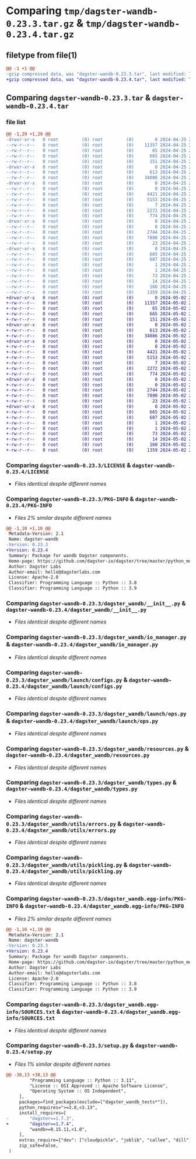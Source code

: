 # Comparing `tmp/dagster-wandb-0.23.3.tar.gz` & `tmp/dagster-wandb-0.23.4.tar.gz`

## filetype from file(1)

```diff
@@ -1 +1 @@
-gzip compressed data, was "dagster-wandb-0.23.3.tar", last modified: Thu Apr 25 20:20:09 2024, max compression
+gzip compressed data, was "dagster-wandb-0.23.4.tar", last modified: Thu May  2 20:43:04 2024, max compression
```

## Comparing `dagster-wandb-0.23.3.tar` & `dagster-wandb-0.23.4.tar`

### file list

```diff
@@ -1,29 +1,29 @@
-drwxr-xr-x   0 root         (0) root         (0)        0 2024-04-25 20:20:09.378240 dagster-wandb-0.23.3/
--rw-r--r--   0 root         (0) root         (0)    11357 2024-04-25 20:08:31.000000 dagster-wandb-0.23.3/LICENSE
--rw-r--r--   0 root         (0) root         (0)       65 2024-04-25 20:08:31.000000 dagster-wandb-0.23.3/MANIFEST.in
--rw-r--r--   0 root         (0) root         (0)      665 2024-04-25 20:20:09.378240 dagster-wandb-0.23.3/PKG-INFO
--rw-r--r--   0 root         (0) root         (0)      151 2024-04-25 20:08:31.000000 dagster-wandb-0.23.3/README.md
-drwxr-xr-x   0 root         (0) root         (0)        0 2024-04-25 20:20:09.374240 dagster-wandb-0.23.3/dagster_wandb/
--rw-r--r--   0 root         (0) root         (0)      613 2024-04-25 20:08:31.000000 dagster-wandb-0.23.3/dagster_wandb/__init__.py
--rw-r--r--   0 root         (0) root         (0)    34086 2024-04-25 20:08:31.000000 dagster-wandb-0.23.3/dagster_wandb/io_manager.py
-drwxr-xr-x   0 root         (0) root         (0)        0 2024-04-25 20:20:09.374240 dagster-wandb-0.23.3/dagster_wandb/launch/
--rw-r--r--   0 root         (0) root         (0)        0 2024-04-25 20:08:31.000000 dagster-wandb-0.23.3/dagster_wandb/launch/__init__.py
--rw-r--r--   0 root         (0) root         (0)     4421 2024-04-25 20:08:31.000000 dagster-wandb-0.23.3/dagster_wandb/launch/configs.py
--rw-r--r--   0 root         (0) root         (0)     5153 2024-04-25 20:08:31.000000 dagster-wandb-0.23.3/dagster_wandb/launch/ops.py
--rw-r--r--   0 root         (0) root         (0)        7 2024-04-25 20:08:31.000000 dagster-wandb-0.23.3/dagster_wandb/py.typed
--rw-r--r--   0 root         (0) root         (0)     2272 2024-04-25 20:08:31.000000 dagster-wandb-0.23.3/dagster_wandb/resources.py
--rw-r--r--   0 root         (0) root         (0)      774 2024-04-25 20:08:31.000000 dagster-wandb-0.23.3/dagster_wandb/types.py
-drwxr-xr-x   0 root         (0) root         (0)        0 2024-04-25 20:20:09.378240 dagster-wandb-0.23.3/dagster_wandb/utils/
--rw-r--r--   0 root         (0) root         (0)        0 2024-04-25 20:08:31.000000 dagster-wandb-0.23.3/dagster_wandb/utils/__init__.py
--rw-r--r--   0 root         (0) root         (0)     2744 2024-04-25 20:08:31.000000 dagster-wandb-0.23.3/dagster_wandb/utils/errors.py
--rw-r--r--   0 root         (0) root         (0)     7890 2024-04-25 20:08:31.000000 dagster-wandb-0.23.3/dagster_wandb/utils/pickling.py
--rw-r--r--   0 root         (0) root         (0)       23 2024-04-25 20:08:31.000000 dagster-wandb-0.23.3/dagster_wandb/version.py
-drwxr-xr-x   0 root         (0) root         (0)        0 2024-04-25 20:20:09.374240 dagster-wandb-0.23.3/dagster_wandb.egg-info/
--rw-r--r--   0 root         (0) root         (0)      665 2024-04-25 20:20:09.000000 dagster-wandb-0.23.3/dagster_wandb.egg-info/PKG-INFO
--rw-r--r--   0 root         (0) root         (0)      607 2024-04-25 20:20:09.000000 dagster-wandb-0.23.3/dagster_wandb.egg-info/SOURCES.txt
--rw-r--r--   0 root         (0) root         (0)        1 2024-04-25 20:20:09.000000 dagster-wandb-0.23.3/dagster_wandb.egg-info/dependency_links.txt
--rw-r--r--   0 root         (0) root         (0)        1 2024-04-25 20:20:09.000000 dagster-wandb-0.23.3/dagster_wandb.egg-info/not-zip-safe
--rw-r--r--   0 root         (0) root         (0)       73 2024-04-25 20:20:09.000000 dagster-wandb-0.23.3/dagster_wandb.egg-info/requires.txt
--rw-r--r--   0 root         (0) root         (0)       14 2024-04-25 20:20:09.000000 dagster-wandb-0.23.3/dagster_wandb.egg-info/top_level.txt
--rw-r--r--   0 root         (0) root         (0)      160 2024-04-25 20:20:09.378240 dagster-wandb-0.23.3/setup.cfg
--rw-r--r--   0 root         (0) root         (0)     1359 2024-04-25 20:08:31.000000 dagster-wandb-0.23.3/setup.py
+drwxr-xr-x   0 root         (0) root         (0)        0 2024-05-02 20:43:04.663241 dagster-wandb-0.23.4/
+-rw-r--r--   0 root         (0) root         (0)    11357 2024-05-02 20:31:41.000000 dagster-wandb-0.23.4/LICENSE
+-rw-r--r--   0 root         (0) root         (0)       65 2024-05-02 20:31:41.000000 dagster-wandb-0.23.4/MANIFEST.in
+-rw-r--r--   0 root         (0) root         (0)      665 2024-05-02 20:43:04.663241 dagster-wandb-0.23.4/PKG-INFO
+-rw-r--r--   0 root         (0) root         (0)      151 2024-05-02 20:31:41.000000 dagster-wandb-0.23.4/README.md
+drwxr-xr-x   0 root         (0) root         (0)        0 2024-05-02 20:43:04.659241 dagster-wandb-0.23.4/dagster_wandb/
+-rw-r--r--   0 root         (0) root         (0)      613 2024-05-02 20:31:41.000000 dagster-wandb-0.23.4/dagster_wandb/__init__.py
+-rw-r--r--   0 root         (0) root         (0)    34086 2024-05-02 20:31:41.000000 dagster-wandb-0.23.4/dagster_wandb/io_manager.py
+drwxr-xr-x   0 root         (0) root         (0)        0 2024-05-02 20:43:04.663241 dagster-wandb-0.23.4/dagster_wandb/launch/
+-rw-r--r--   0 root         (0) root         (0)        0 2024-05-02 20:31:41.000000 dagster-wandb-0.23.4/dagster_wandb/launch/__init__.py
+-rw-r--r--   0 root         (0) root         (0)     4421 2024-05-02 20:31:41.000000 dagster-wandb-0.23.4/dagster_wandb/launch/configs.py
+-rw-r--r--   0 root         (0) root         (0)     5153 2024-05-02 20:31:41.000000 dagster-wandb-0.23.4/dagster_wandb/launch/ops.py
+-rw-r--r--   0 root         (0) root         (0)        7 2024-05-02 20:31:41.000000 dagster-wandb-0.23.4/dagster_wandb/py.typed
+-rw-r--r--   0 root         (0) root         (0)     2272 2024-05-02 20:31:41.000000 dagster-wandb-0.23.4/dagster_wandb/resources.py
+-rw-r--r--   0 root         (0) root         (0)      774 2024-05-02 20:31:41.000000 dagster-wandb-0.23.4/dagster_wandb/types.py
+drwxr-xr-x   0 root         (0) root         (0)        0 2024-05-02 20:43:04.663241 dagster-wandb-0.23.4/dagster_wandb/utils/
+-rw-r--r--   0 root         (0) root         (0)        0 2024-05-02 20:31:41.000000 dagster-wandb-0.23.4/dagster_wandb/utils/__init__.py
+-rw-r--r--   0 root         (0) root         (0)     2744 2024-05-02 20:31:41.000000 dagster-wandb-0.23.4/dagster_wandb/utils/errors.py
+-rw-r--r--   0 root         (0) root         (0)     7890 2024-05-02 20:31:41.000000 dagster-wandb-0.23.4/dagster_wandb/utils/pickling.py
+-rw-r--r--   0 root         (0) root         (0)       23 2024-05-02 20:31:41.000000 dagster-wandb-0.23.4/dagster_wandb/version.py
+drwxr-xr-x   0 root         (0) root         (0)        0 2024-05-02 20:43:04.659241 dagster-wandb-0.23.4/dagster_wandb.egg-info/
+-rw-r--r--   0 root         (0) root         (0)      665 2024-05-02 20:43:04.000000 dagster-wandb-0.23.4/dagster_wandb.egg-info/PKG-INFO
+-rw-r--r--   0 root         (0) root         (0)      607 2024-05-02 20:43:04.000000 dagster-wandb-0.23.4/dagster_wandb.egg-info/SOURCES.txt
+-rw-r--r--   0 root         (0) root         (0)        1 2024-05-02 20:43:04.000000 dagster-wandb-0.23.4/dagster_wandb.egg-info/dependency_links.txt
+-rw-r--r--   0 root         (0) root         (0)        1 2024-05-02 20:43:04.000000 dagster-wandb-0.23.4/dagster_wandb.egg-info/not-zip-safe
+-rw-r--r--   0 root         (0) root         (0)       73 2024-05-02 20:43:04.000000 dagster-wandb-0.23.4/dagster_wandb.egg-info/requires.txt
+-rw-r--r--   0 root         (0) root         (0)       14 2024-05-02 20:43:04.000000 dagster-wandb-0.23.4/dagster_wandb.egg-info/top_level.txt
+-rw-r--r--   0 root         (0) root         (0)      160 2024-05-02 20:43:04.667241 dagster-wandb-0.23.4/setup.cfg
+-rw-r--r--   0 root         (0) root         (0)     1359 2024-05-02 20:31:41.000000 dagster-wandb-0.23.4/setup.py
```

### Comparing `dagster-wandb-0.23.3/LICENSE` & `dagster-wandb-0.23.4/LICENSE`

 * *Files identical despite different names*

### Comparing `dagster-wandb-0.23.3/PKG-INFO` & `dagster-wandb-0.23.4/PKG-INFO`

 * *Files 2% similar despite different names*

```diff
@@ -1,10 +1,10 @@
 Metadata-Version: 2.1
 Name: dagster-wandb
-Version: 0.23.3
+Version: 0.23.4
 Summary: Package for wandb Dagster components.
 Home-page: https://github.com/dagster-io/dagster/tree/master/python_modules/libraries/dagster-wandb
 Author: Dagster Labs
 Author-email: hello@dagsterlabs.com
 License: Apache-2.0
 Classifier: Programming Language :: Python :: 3.8
 Classifier: Programming Language :: Python :: 3.9
```

### Comparing `dagster-wandb-0.23.3/dagster_wandb/__init__.py` & `dagster-wandb-0.23.4/dagster_wandb/__init__.py`

 * *Files identical despite different names*

### Comparing `dagster-wandb-0.23.3/dagster_wandb/io_manager.py` & `dagster-wandb-0.23.4/dagster_wandb/io_manager.py`

 * *Files identical despite different names*

### Comparing `dagster-wandb-0.23.3/dagster_wandb/launch/configs.py` & `dagster-wandb-0.23.4/dagster_wandb/launch/configs.py`

 * *Files identical despite different names*

### Comparing `dagster-wandb-0.23.3/dagster_wandb/launch/ops.py` & `dagster-wandb-0.23.4/dagster_wandb/launch/ops.py`

 * *Files identical despite different names*

### Comparing `dagster-wandb-0.23.3/dagster_wandb/resources.py` & `dagster-wandb-0.23.4/dagster_wandb/resources.py`

 * *Files identical despite different names*

### Comparing `dagster-wandb-0.23.3/dagster_wandb/types.py` & `dagster-wandb-0.23.4/dagster_wandb/types.py`

 * *Files identical despite different names*

### Comparing `dagster-wandb-0.23.3/dagster_wandb/utils/errors.py` & `dagster-wandb-0.23.4/dagster_wandb/utils/errors.py`

 * *Files identical despite different names*

### Comparing `dagster-wandb-0.23.3/dagster_wandb/utils/pickling.py` & `dagster-wandb-0.23.4/dagster_wandb/utils/pickling.py`

 * *Files identical despite different names*

### Comparing `dagster-wandb-0.23.3/dagster_wandb.egg-info/PKG-INFO` & `dagster-wandb-0.23.4/dagster_wandb.egg-info/PKG-INFO`

 * *Files 2% similar despite different names*

```diff
@@ -1,10 +1,10 @@
 Metadata-Version: 2.1
 Name: dagster-wandb
-Version: 0.23.3
+Version: 0.23.4
 Summary: Package for wandb Dagster components.
 Home-page: https://github.com/dagster-io/dagster/tree/master/python_modules/libraries/dagster-wandb
 Author: Dagster Labs
 Author-email: hello@dagsterlabs.com
 License: Apache-2.0
 Classifier: Programming Language :: Python :: 3.8
 Classifier: Programming Language :: Python :: 3.9
```

### Comparing `dagster-wandb-0.23.3/dagster_wandb.egg-info/SOURCES.txt` & `dagster-wandb-0.23.4/dagster_wandb.egg-info/SOURCES.txt`

 * *Files identical despite different names*

### Comparing `dagster-wandb-0.23.3/setup.py` & `dagster-wandb-0.23.4/setup.py`

 * *Files 1% similar despite different names*

```diff
@@ -30,13 +30,13 @@
         "Programming Language :: Python :: 3.11",
         "License :: OSI Approved :: Apache Software License",
         "Operating System :: OS Independent",
     ],
     packages=find_packages(exclude=["dagster_wandb_tests*"]),
     python_requires=">=3.8,<3.13",
     install_requires=[
-        "dagster==1.7.3",
+        "dagster==1.7.4",
         "wandb>=0.15.11,<1.0",
     ],
     extras_require={"dev": ["cloudpickle", "joblib", "callee", "dill"]},
     zip_safe=False,
 )
```

